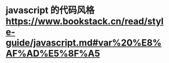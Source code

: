 # javascript 的代码风格 <https://www.bookstack.cn/read/style-guide/javascript.md#var%20%E8%AF%AD%E5%8F%A5>

